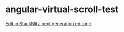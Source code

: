 # angular-virtual-scroll-test

[Edit in StackBlitz next generation editor ⚡️](https://stackblitz.com/~/github.com/cupix-ian/angular-virtual-scroll-test)